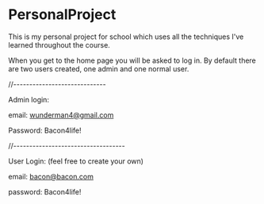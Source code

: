 # PersonalProject
This is my personal project for school which uses all the techniques I've learned throughout the course.

When you get to the home page you will be asked to log in. By default there are two users created, one admin and one normal user.

//-----------------------------

Admin login:

email: wunderman4@gmail.com

Password: Bacon4life!


//-----------------------------------

User Login: (feel free to create your own)

email: bacon@bacon.com

password: Bacon4life!
